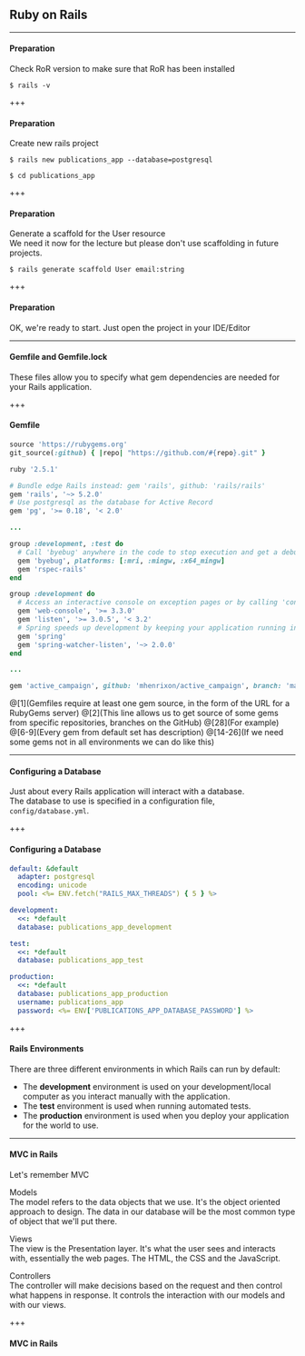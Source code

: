 ## Ruby on Rails

---

#### Preparation

Check RoR version to make sure that RoR has been installed

```text
$ rails -v
```

+++

#### Preparation

Create new rails project

```text
$ rails new publications_app --database=postgresql
```

```text
$ cd publications_app
```

+++

#### Preparation

Generate a scaffold for the User resource <br>
We need it now for the lecture but please don't use scaffolding in future projects.

```text
$ rails generate scaffold User email:string
```

+++

#### Preparation

OK, we're ready to start. Just open the project in your IDE/Editor

---

#### Gemfile and Gemfile.lock

These files allow you to specify what gem dependencies are needed for your Rails application.

+++

#### Gemfile

```ruby
source 'https://rubygems.org'
git_source(:github) { |repo| "https://github.com/#{repo}.git" }

ruby '2.5.1'

# Bundle edge Rails instead: gem 'rails', github: 'rails/rails'
gem 'rails', '~> 5.2.0'
# Use postgresql as the database for Active Record
gem 'pg', '>= 0.18', '< 2.0'

...

group :development, :test do
  # Call 'byebug' anywhere in the code to stop execution and get a debugger console
  gem 'byebug', platforms: [:mri, :mingw, :x64_mingw]
  gem 'rspec-rails'
end

group :development do
  # Access an interactive console on exception pages or by calling 'console' anywhere in the code.
  gem 'web-console', '>= 3.3.0'
  gem 'listen', '>= 3.0.5', '< 3.2'
  # Spring speeds up development by keeping your application running in the background. Read more: https://github.com/rails/spring
  gem 'spring'
  gem 'spring-watcher-listen', '~> 2.0.0'
end

...

gem 'active_campaign', github: 'mhenrixon/active_campaign', branch: 'master'
```
@[1](Gemfiles require at least one gem source, in the form of the URL for a RubyGems server)
@[2](This line allows us to get source of some gems from specific repositories, branches on the GitHub)
@[28](For example)
@[6-9](Every gem from default set has description)
@[14-26](If we need some gems not in all environments we can do like this)

---

#### Configuring a Database

Just about every Rails application will interact with a database. <br>
The database to use is specified in a configuration file, `config/database.yml`.

+++

#### Configuring a Database

```yml
default: &default
  adapter: postgresql
  encoding: unicode
  pool: <%= ENV.fetch("RAILS_MAX_THREADS") { 5 } %>

development:
  <<: *default
  database: publications_app_development

test:
  <<: *default
  database: publications_app_test

production:
  <<: *default
  database: publications_app_production
  username: publications_app
  password: <%= ENV['PUBLICATIONS_APP_DATABASE_PASSWORD'] %>
```

+++

#### Rails Environments

There are three different environments in which Rails can run by default:

- The **development** environment is used on your development/local computer as you interact manually with the application.
- The **test** environment is used when running automated tests.
- The **production** environment is used when you deploy your application for the world to use.

---

#### MVC in Rails
 
Let's remember MVC

Models<br>
The model refers to the data objects that we use. 
It's the object oriented approach to design. 
The data in our database will be the most common type of object that we'll put there.

Views<br>
The view is the Presentation layer. 
It's what the user sees and interacts with, essentially the web pages. 
The HTML, the CSS and the JavaScript.

Controllers<br>
The controller will make decisions based on the request and then control what happens in response. 
It controls the interaction with our models and with our views.


+++

#### MVC in Rails
